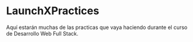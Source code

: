 # LaunchXPractices
Aquí estarán muchas de las practicas que vaya haciendo durante el curso de Desarrollo Web Full Stack.
